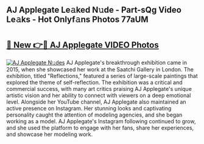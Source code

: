 ## AJ Applegate Le𝚊ked N𝚞de - Part-sQg Video Le𝚊ks - Hot Onlyf𝚊ns Photos 77aUM

# <h2><a href="http://ac48696.deff.icu/?id=AJ+Applegate">🔗 New 👉🔴 AJ Applegate VIDEO Photos</a></h2>

[![AJ Applegate N𝚞des](https://i.imgur.com/rIISA9y.gif)](http://ac48696.deff.icu/?id=AJ+Applegate)
AJ Applegate's breakthrough exhibition came in 2015, when she showcased her work at the Saatchi Gallery in London. The exhibition, titled "Reflections," featured a series of large-scale paintings that explored the theme of self-reflection. The exhibition was a critical and commercial success, with many art critics praising AJ Applegate's unique artistic vision and her ability to connect with viewers on a deep emotional level. Alongside her YouTube channel, AJ Applegate also maintained an active presence on Instagram. Her stunning looks and captivating personality caught the attention of modeling agencies, and she began working as a model. AJ Applegate's Instagram following continued to grow, and she used the platform to engage with her fans, share her experiences, and showcase her modeling work.
